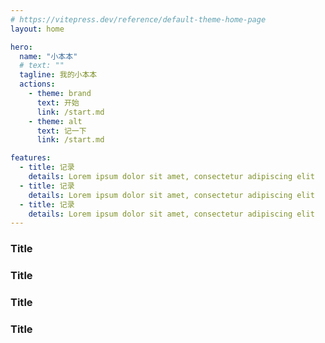 ```yaml
---
# https://vitepress.dev/reference/default-theme-home-page
layout: home

hero:
  name: "小本本"
  # text: ""
  tagline: 我的小本本
  actions:
    - theme: brand
      text: 开始
      link: /start.md
    - theme: alt
      text: 记一下
      link: /start.md

features:
  - title: 记录
    details: Lorem ipsum dolor sit amet, consectetur adipiscing elit
  - title: 记录
    details: Lorem ipsum dolor sit amet, consectetur adipiscing elit
  - title: 记录
    details: Lorem ipsum dolor sit amet, consectetur adipiscing elit
---
```


### Title <Badge type="info" text="default" />
### Title <Badge type="tip" text="^1.9.0" />
### Title <Badge type="warning" text="beta" />
### Title <Badge type="danger" text="caution" />